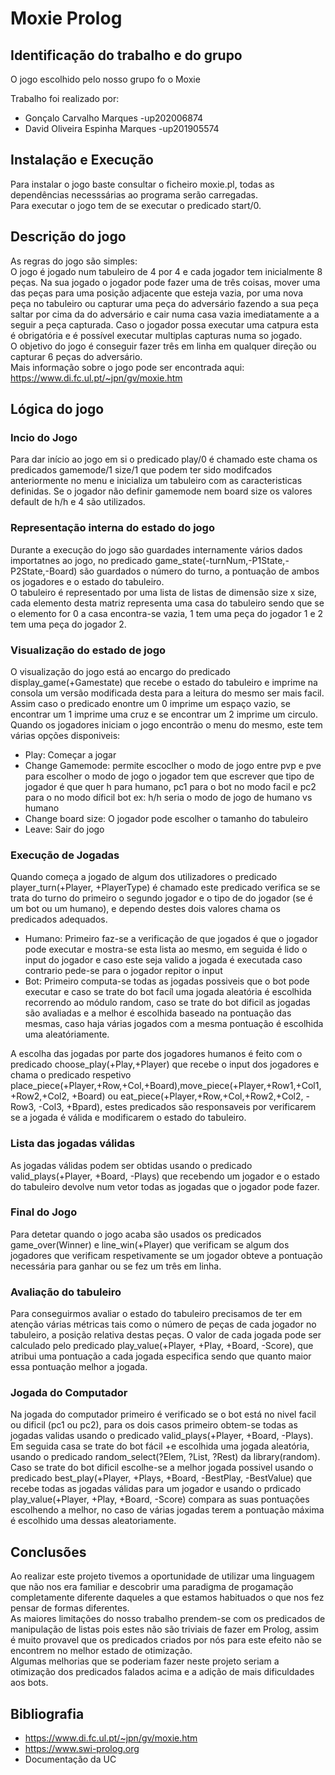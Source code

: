 # Moxie Prolog

## Identificação do trabalho e do grupo

O jogo escolhido pelo nosso grupo fo o Moxie

Trabalho foi realizado por: 
* Gonçalo Carvalho Marques -up202006874
* David Oliveira Espinha Marques -up201905574

## Instalação e Execução

Para instalar o jogo baste consultar o ficheiro moxie.pl, todas as dependências necesssárias ao programa serão carregadas. <br>
Para executar o jogo tem de se executar o predicado start/0.

## Descrição do jogo

As regras do jogo são simples: <br>
O jogo é jogado num tabuleiro de 4 por 4 e cada jogador tem inicialmente 8 peças. Na sua jogado o jogador pode fazer uma de três coisas, mover uma das peças para uma posição adjacente que esteja vazia, por uma nova peça no tabuleiro ou capturar uma peça do adversário fazendo a sua peça saltar por cima da do adversário e cair numa casa vazia imediatamente a a seguir a peça capturada. Caso o jogador possa executar uma catpura esta é obrigatória e é possível executar multiplas capturas numa so jogado. <br>
O objetivo do jogo é conseguir fazer três em linha em qualquer direção ou capturar 6 peças do adversário. <br>
Mais informação sobre o jogo pode ser encontrada aqui: https://www.di.fc.ul.pt/~jpn/gv/moxie.htm

## Lógica do jogo

### Incio do Jogo

Para dar início ao jogo em si o predicado play/0 é chamado este chama os predicados gamemode/1 size/1 que podem ter sido modifcados anteriormente no menu e inicializa um tabuleiro com as caracteristicas definidas. Se o jogador não definir gamemode nem board size os valores default de h/h e 4 são utilizados.

### Representação interna do estado do jogo

Durante a execução do jogo são guardades internamente vários dados importatnes ao jogo, no predicado game_state(-turnNum,-P1State,-P2State,-Board) são guardados o número do turno, a pontuação de ambos os jogadores e o estado do tabuleiro. <br>
O tabuleiro é representado por uma lista de listas de dimensão size x size, cada elemento desta matriz representa uma casa do tabuleiro sendo que se o elemento for 0 a casa encontra-se vazia, 1 tem uma peça do jogador 1 e 2 tem uma peça do jogador 2.

### Visualização do estado de jogo

O visualização do jogo está ao encargo do predicado display_game(+Gamestate) que recebe o estado do tabuleiro e imprime na consola um versão modificada desta para a leitura do mesmo ser mais facil. Assim caso o predicado enontre um 0 imprime um espaço vazio, se encontrar um 1 imprime uma cruz e se encontrar um 2 imprime um circulo. <br>
Quando os jogadores iniciam o jogo encontrão o menu do mesmo, este tem várias opções disponiveis:
* Play: Começar a jogar
* Change Gamemode: permite escoclher o modo de jogo entre pvp e pve para escolher o modo de jogo o jogador tem que escrever que tipo de jogador é que quer h para humano, pc1 para o bot no modo facil e pc2 para o no modo díficil bot ex: h/h seria o modo de jogo de humano vs humano
* Change board size: O jogador pode escolher o tamanho do tabuleiro
* Leave: Sair do jogo


### Execução de Jogadas

Quando começa a jogado de algum dos utilizadores o predicado player_turn(+Player, +PlayerType) é chamado este predicado verifica se se trata do turno do primeiro o segundo jogador e o tipo de do jogador (se é um bot ou um humano), e dependo destes dois valores chama os predicados adequados.
* Humano: Primeiro faz-se a verificação de que jogados é que o jogador pode executar e mostra-se esta lista ao mesmo, em seguida é lido o input do jogador e caso este seja valido a jogada é executada caso contrario pede-se para o jogador repitor o input 
* Bot: Primeiro computa-se todas as jogadas possiveis que o bot pode executar e caso se trate do bot facíl uma jogada aleatória é escolhida recorrendo ao módulo random, caso se trate do bot dificil as jogadas são avaliadas e a melhor é escolhida baseado na pontuação das mesmas, caso haja várias jogados com a mesma pontuação é escolhida uma aleatóriamente.

A escolha das jogadas por parte dos jogadores humanos é feito com o predicado choose_play(+Play,+Player) que recebe o input dos jogadores e chama o predicado respetivo place_piece(+Player,+Row,+Col,+Board),move_piece(+Player,+Row1,+Col1,+Row2,+Col2, +Board) ou eat_piece(+Player,+Row,+Col,+Row2,+Col2, -Row3, -Col3, +Bpard), estes predicados são responsaveis por verificarem se a jogada é válida e modificarem o estado do tabuleiro.

### Lista das jogadas válidas

As jogadas válidas podem ser obtidas usando o predicado valid_plays(+Player, +Board, -Plays) que recebendo um jogador e o estado do tabuleiro devolve num vetor todas as jogadas que o jogador pode fazer.

### Final do Jogo

Para detetar quando o jogo acaba são usados os predicados game_over(Winner) e line_win(+Player) que verificam se algum dos jogadores que verificam respetivamente se um jogador obteve a pontuação necessária para ganhar ou se fez um três em linha.

### Avaliação do tabuleiro

Para conseguirmos avaliar o estado do tabuleiro precisamos de ter em atenção várias métricas tais como o número de peças de cada jogador no tabuleiro, a posição relativa destas peças. O valor de cada jogada pode ser calculado pelo predicado play_value(+Player, +Play, +Board, -Score), que atribui uma pontuação a cada jogada especifica sendo que quanto maior essa pontuação melhor a jogada. <br>

### Jogada do Computador

Na jogada do computador primeiro é verificado se o bot está no nivel facil ou dificil (pc1 ou pc2), para os dois casos primeiro obtem-se todas as jogadas validas usando o predicado valid_plays(+Player, +Board, -Plays). Em seguida casa se trate do bot fácil +e escolhida uma jogada aleatória, usando o predicado random_select(?Elem, ?List, ?Rest) da library(random). Caso se trate do bot dificil escolhe-se a melhor jogada possivel usando o predicado best_play(+Player, +Plays, +Board, -BestPlay, -BestValue) que recebe todas as jogadas válidas para um jogador e usando o prdicado play_value(+Player, +Play, +Board, -Score) compara as suas pontuações escolhendo a melhor, no caso de várias jogadas terem a pontuação máxima é escolhido uma dessas aleatoriamente.

## Conclusões

Ao realizar este projeto tivemos a oportunidade de utilizar uma linguagem que não nos era familiar e descobrir uma paradigma de progamação completamente diferente daqueles a que estamos habituados o que nos fez pensar de formas diferentes. <br>
As maiores limitações do nosso trabalho prendem-se com os predicados de manipulação de listas pois estes não são triviais de fazer em Prolog, assim é muito provavel que os predicados criados por nós para este efeito não se encontrem no melhor estado de otimização. <br>
Algumas melhorias que se poderiam fazer neste projeto seriam a otimização dos predicados falados acima e a adição de mais dificuldades aos bots.

## Bibliografia

* https://www.di.fc.ul.pt/~jpn/gv/moxie.htm
* https://www.swi-prolog.org
* Documentação da UC
